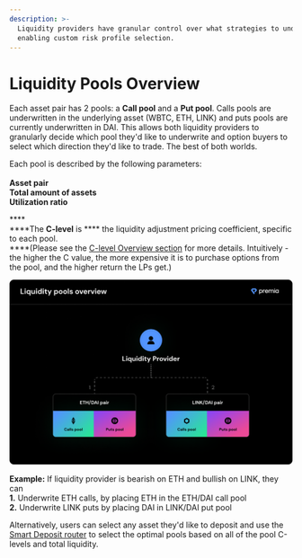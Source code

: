 ```yaml
---
description: >-
  Liquidity providers have granular control over what strategies to underwrite,
  enabling custom risk profile selection.
---
```


# Liquidity Pools Overview

Each asset pair has 2 pools: a **Call pool** and a **Put pool**. Calls pools are underwritten in the underlying asset (WBTC, ETH, LINK) and puts pools are currently underwritten in DAI. This allows both liquidity providers to granularly decide which pool they'd like to underwrite and option buyers to select which direction they'd like to trade. The best of both worlds.

Each pool is described by the following parameters:\
\
**Asset pair**\
**Total amount of assets**\
**Utilization ratio**&#x20;

****\
****The **C-level** is **** the liquidity adjustment pricing coefficient, specific to each pool.\
****(Please see the [C-level Overview section](../pricing/capital-pricing-initial-liquidity-not-an-issue.md) for more details. Intuitively - the higher the C value, the more expensive it is to purchase options from the pool, and the higher return the LPs get.)

![Liquidity pools on Premia are user-managed and asset/direction specific.](../.gitbook/assets/4.png)

**Example:** If liquidity provider is bearish on ETH and bullish on LINK, they can \
**1.** Underwrite ETH calls, by placing ETH in the ETH/DAI call pool\
**2.** Underwrite LINK puts by placing DAI in LINK/DAI put pool

Alternatively, users can select any asset they'd like to deposit and use the [Smart Deposit router](smart-deposit-router.md) to select the optimal pools based on all of the pool C-levels and total liquidity.
